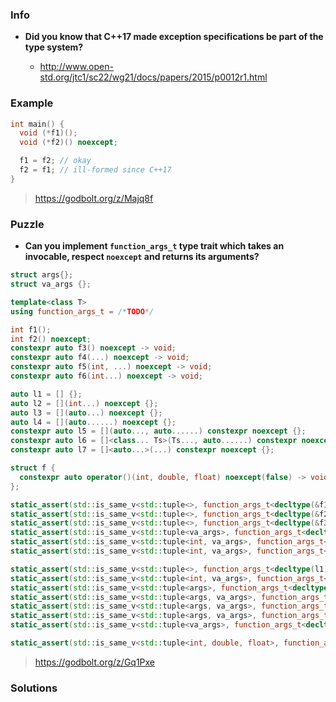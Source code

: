 ### Info

* **Did you know that C++17 made exception specifications be part of the type system?**

  * http://www.open-std.org/jtc1/sc22/wg21/docs/papers/2015/p0012r1.html

### Example

```cpp
int main() {
  void (*f1)();
  void (*f2)() noexcept;

  f1 = f2; // okay
  f2 = f1; // ill-formed since C++17
}
```

> https://godbolt.org/z/Majq8f

### Puzzle

* **Can you implement `function_args_t` type trait which takes an invocable, respect `noexcept` and returns its arguments?**

```cpp
struct args{};
struct va_args {};

template<class T>
using function_args_t = /*TODO*/

int f1();
int f2() noexcept;
constexpr auto f3() noexcept -> void;
constexpr auto f4(...) noexcept -> void;
constexpr auto f5(int, ...) noexcept -> void;
constexpr auto f6(int...) noexcept -> void;

auto l1 = [] {};
auto l2 = [](int...) noexcept {};
auto l3 = [](auto...) noexcept {};
auto l4 = [](auto......) noexcept {};
constexpr auto l5 = [](auto..., auto......) constexpr noexcept {};
constexpr auto l6 = []<class... Ts>(Ts..., auto......) constexpr noexcept {};
constexpr auto l7 = []<auto...>(...) constexpr noexcept {};

struct f {
  constexpr auto operator()(int, double, float) noexcept(false) -> void;
};

static_assert(std::is_same_v<std::tuple<>, function_args_t<decltype(&f1)>>);
static_assert(std::is_same_v<std::tuple<>, function_args_t<decltype(&f2)>>);
static_assert(std::is_same_v<std::tuple<>, function_args_t<decltype(&f3)>>);
static_assert(std::is_same_v<std::tuple<va_args>, function_args_t<decltype(&f4)>>);
static_assert(std::is_same_v<std::tuple<int, va_args>, function_args_t<decltype(&f5)>>);
static_assert(std::is_same_v<std::tuple<int, va_args>, function_args_t<decltype(&f6)>>);

static_assert(std::is_same_v<std::tuple<>, function_args_t<decltype(l1)>>);
static_assert(std::is_same_v<std::tuple<int, va_args>, function_args_t<decltype(l2)>>);
static_assert(std::is_same_v<std::tuple<args>, function_args_t<decltype(l3)>>);
static_assert(std::is_same_v<std::tuple<args, va_args>, function_args_t<decltype(l4)>>);
static_assert(std::is_same_v<std::tuple<args, va_args>, function_args_t<decltype(l5)>>);
static_assert(std::is_same_v<std::tuple<args, va_args>, function_args_t<decltype(l6)>>);
static_assert(std::is_same_v<std::tuple<va_args>, function_args_t<decltype(l7)>>);

static_assert(std::is_same_v<std::tuple<int, double, float>, function_args_t<f>>);
```

> https://godbolt.org/z/Gq1Pxe

### Solutions
